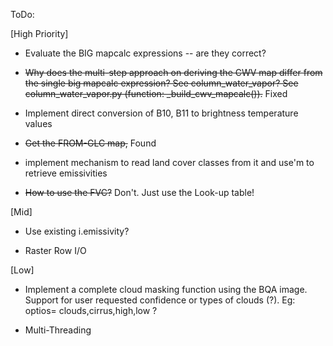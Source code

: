 ToDo:

[High Priority]

- Evaluate the BIG mapcalc expressions -- are they correct?

- ~~Why does the multi-step approach on deriving the CWV map differ from the
  single big mapcalc expression? See column_water_vapor? See
  column_water_vapor.py (function: _build_cwv_mapcalc()).~~ Fixed

- Implement direct conversion of B10, B11 to brightness temperature values

- ~~Get the FROM-GLC map,~~ Found
- implement mechanism to read land cover classes from it
  and use'm to retrieve emissivities

- ~~How to use the FVC?~~ Don't. Just use the Look-up table!

[Mid]

- Use existing i.emissivity?

- Raster Row I/O

[Low]

- Implement a complete cloud masking function using the BQA image. Support for
  user requested confidence or types of clouds (?). Eg: optios=
  clouds,cirrus,high,low ?

- Multi-Threading
